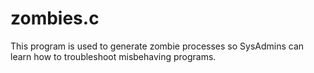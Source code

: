 # zombies.c

This program is used to generate zombie processes so SysAdmins can learn how to troubleshoot misbehaving programs.

